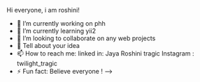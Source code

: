  Hi everyone, i am roshini!

- 🔭 I’m currently working on phh
- 🌱 I’m currently learning yii2
- 👯 I’m looking to collaborate on any web projects
- 💬 Tell about your idea
- 📫 How to reach me: linked in: Jaya Roshini
tragic                 Instagram : twilight_tragic
- ⚡ Fun fact: Believe everyone !
-->
